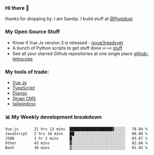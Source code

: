 ### Hi there 👋

thanks for dropping by.
I am Sandip. I build stuff at [@Pixeldust](github.com/pixeldust-in/)

###  **My Open Source Stuff**

 - Know if Vue Js version 3 is released -  [isvue3readyyet](https://github.com/sandiprb/isvue3readyyet)
 - A bunch of Python scripts to get stuff done 💤 💤 [stuff](https://github.com/sandiprb/stuff)
 - See all your starred Github repositories at one single place [github-telescope](https://github.com/sandiprb/github-telescope)



###  **My tools of trade:**
 - [Vue Js](https://github.com/vuejs/vue/)
 - [TypeScript](https://github.com/microsoft/TypeScript)
 - [Django](github.com/django/django)
 - [Strapi CMS](github.com/strapi/strapi)
 - [tailwindcss](https://github.com/tailwindlabs/tailwindcss)


###  📊 **My Weekly development breakdown**
<!--START_SECTION:waka-->

```txt
Vue.js       21 hrs 13 mins  ███████████████████▓░░░░░   78.84 %
JavaScript   2 hrs 10 mins   ██░░░░░░░░░░░░░░░░░░░░░░░   08.06 %
JSON         1 hr 2 mins     █░░░░░░░░░░░░░░░░░░░░░░░░   03.87 %
Other        43 mins         ▓░░░░░░░░░░░░░░░░░░░░░░░░   02.66 %
Bash         30 mins         ▒░░░░░░░░░░░░░░░░░░░░░░░░   01.92 %
```

<!--END_SECTION:waka-->

